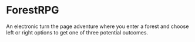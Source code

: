 # ForestRPG
An electronic turn the page adventure where you enter a forest and choose left or right options to get one of three potential outcomes.
